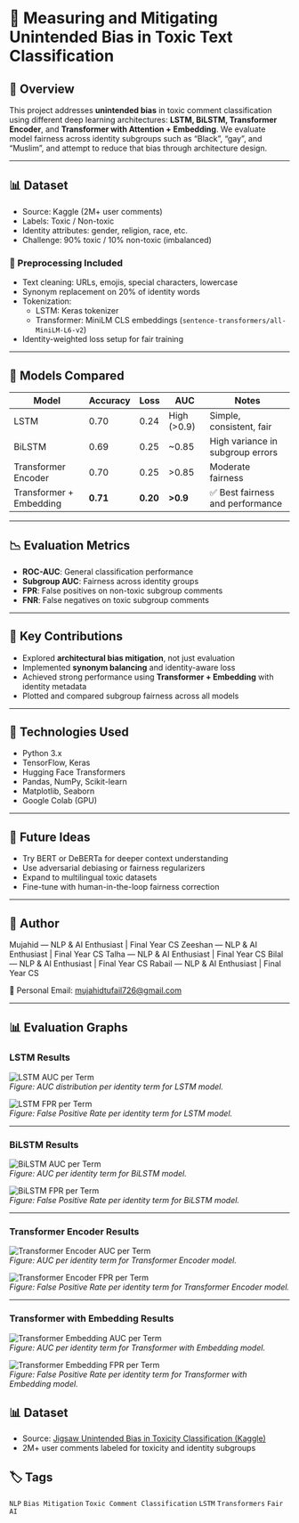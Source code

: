 # 🧠 Measuring and Mitigating Unintended Bias in Toxic Text Classification

## 📌 Overview
This project addresses **unintended bias** in toxic comment classification using different deep learning architectures: **LSTM, BiLSTM, Transformer Encoder**, and **Transformer with Attention + Embedding**. We evaluate model fairness across identity subgroups such as “Black”, “gay”, and “Muslim”, and attempt to reduce that bias through architecture design.

---

## 📊 Dataset

- Source: Kaggle (2M+ user comments)
- Labels: Toxic / Non-toxic
- Identity attributes: gender, religion, race, etc.
- Challenge: 90% toxic / 10% non-toxic (imbalanced)

### 🧹 Preprocessing Included
- Text cleaning: URLs, emojis, special characters, lowercase
- Synonym replacement on 20% of identity words
- Tokenization:
  - LSTM: Keras tokenizer
  - Transformer: MiniLM CLS embeddings (`sentence-transformers/all-MiniLM-L6-v2`)
- Identity-weighted loss setup for fair training

---

## 🧠 Models Compared

| Model | Accuracy | Loss | AUC | Notes |
|-------|----------|------|-----|-------|
| LSTM | 0.70 | 0.24 | High (>0.9) | Simple, consistent, fair |
| BiLSTM | 0.69 | 0.25 | ~0.85 | High variance in subgroup errors |
| Transformer Encoder | 0.70 | 0.25 | >0.85 | Moderate fairness |
| Transformer + Embedding | **0.71** | **0.20** | **>0.9** | ✅ Best fairness and performance |

---

## 📉 Evaluation Metrics

- **ROC-AUC**: General classification performance
- **Subgroup AUC**: Fairness across identity groups
- **FPR**: False positives on non-toxic subgroup comments
- **FNR**: False negatives on toxic subgroup comments

---

## 🔬 Key Contributions

- Explored **architectural bias mitigation**, not just evaluation
- Implemented **synonym balancing** and identity-aware loss
- Achieved strong performance using **Transformer + Embedding** with identity metadata
- Plotted and compared subgroup fairness across all models

---

## 🧪 Technologies Used

- Python 3.x
- TensorFlow, Keras
- Hugging Face Transformers
- Pandas, NumPy, Scikit-learn
- Matplotlib, Seaborn
- Google Colab (GPU)

---
## 🧠 Future Ideas

- Try BERT or DeBERTa for deeper context understanding
- Use adversarial debiasing or fairness regularizers
- Expand to multilingual toxic datasets
- Fine-tune with human-in-the-loop fairness correction

---

## 👤 Author

Mujahid — NLP & AI Enthusiast | Final Year CS 
Zeeshan — NLP & AI Enthusiast | Final Year CS 
Talha — NLP & AI Enthusiast | Final Year CS 
Bilal — NLP & AI Enthusiast | Final Year CS 
Rabail — NLP & AI Enthusiast | Final Year CS 

📧 Personal Email: mujahidtufail726@gmail.com


---

## 📊 Evaluation Graphs

### LSTM Results
![LSTM AUC per Term](model-evaluation-plots/Lstm_AUC_Per_Term.png)  
*Figure: AUC distribution per identity term for LSTM model.*

![LSTM FPR per Term](model-evaluation-plots/LSTM_FPR_Per_Term.png)  
*Figure: False Positive Rate per identity term for LSTM model.*

---

### BiLSTM Results
![BiLSTM AUC per Term](model-evaluation-plots/BiLSTM_AUC_Per_Term.png)  
*Figure: AUC per identity term for BiLSTM model.*

![BiLSTM FPR per Term](model-evaluation-plots/BiLSTM_FPR_Per_Term.png)  
*Figure: False Positive Rate per identity term for BiLSTM model.*

---

### Transformer Encoder Results
![Transformer Encoder AUC per Term](model-evaluation-plots/Transformer_Encoder_AUC_Per_Term.png)  
*Figure: AUC per identity term for Transformer Encoder model.*

![Transformer Encoder FPR per Term](model-evaluation-plots/Transformer_Encoder_FPR_Per_Term.png)  
*Figure: False Positive Rate per identity term for Transformer Encoder model.*

---

### Transformer with Embedding Results
![Transformer Embedding AUC per Term](model-evaluation-plots/Transformer_Embedding_AUC_Per_Term.png)  
*Figure: AUC per identity term for Transformer with Embedding model.*

![Transformer Embedding FPR per Term](model-evaluation-plots/Transformer_Embedding_FPR_Per_Term.png)  
*Figure: False Positive Rate per identity term for Transformer with Embedding model.*


## 📊 Dataset

- Source: [Jigsaw Unintended Bias in Toxicity Classification (Kaggle)](https://www.kaggle.com/datasets/julian3833/jigsaw-unintended-bias-in-toxicity-classification)  
- 2M+ user comments labeled for toxicity and identity subgroups

## 🏷️ Tags

`NLP` `Bias Mitigation` `Toxic Comment Classification` `LSTM` `Transformers` `Fair AI`

